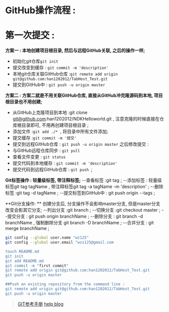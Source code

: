 # GitHub操作流程 :

第一次提交 :  
====
**方案一 : 本地创建项目根目录, 然后与远程GitHub关联, 之后的操作一样;**
 + 初始化git仓库`git init`
 + 提交改变到缓存 : `git commit -m 'description'`
 + 本地git仓库关联GitHub仓库 :` git remote add origin git@github.com:han1202012/TabHost_Test.git `
 + 提交到GitHub中 : `git push -u origin master `

**方案二 : 方案二就是不用关联GitHub仓库, 直接从GitHub冲克隆源码到本地, 项目根目录也不用创建;**
 + 从GitHub上克隆项目到本地 :git clone git@github.com:han1202012/NDKHelloworld.git , 注意克隆的时候直接在仓库根目录即可, 不用再创建项目根目录 ;
 + 添加文件 :`git add ./* `, 将目录中所有文件添加;
 + 提交缓存 :`git commit -m '提交'`
 + 提交到远程GitHub仓库 : `git push -u origin master`
之后修改提交 : 
 + 与GitHub远程仓库同步 : `git pull `
 + 查看文件变更 : ` git status `
 + 提交代码到本地缓存 : `git commit -m 'description'`
 + 提交代码到远程GitHub仓库 : `git push `;

**Git标签操作 : 轻量级标签, 带注释标签;**
--查看标签 :git tag ;
--添加标签 : 轻量级标签git tag tagName , 带注释标签git tag -a tagName -m 'description' ;
--删除标签 :git tag -d tagName ;
--提交标签到GitHub中 : git push origin --tags ;

**Git分支操作: **
创建分支后, 分支操作不会影响master分支, 但是master分支改变会影其它分支;
--列出分支 :git branch ;
--切换分支 :git checkout master ;
--提交分支 : git push origin branchName ;
--删除分支 : git branch -d branchName , 强制删除分支 git branch -D branchName ;
--合并分支 : git merge branchName ;

``` bash
git config --global user.name "wz125" 
git config --global user.email "wzs125@gmail.com

touch README.md  
git init  
git add README.md  
git commit -m "first commit"  
git remote add origin git@github.com:han1202012/TabHost_Test.git 
git push -u origin master 

##Push an existing repository from the command line : 
git remote add origin git@github.com:han1202012/TabHost_Test.git 
git push -u origin master  

```
>[GIT参考手册](http://gitref.org/zh/index.html)
>[help blog](http://blog.csdn.net/vipzjyno1/article/details/22098621)
